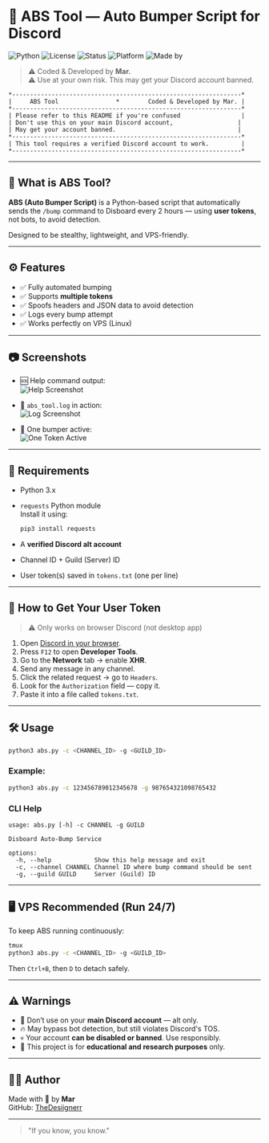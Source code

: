 # 🚀 ABS Tool — Auto Bumper Script for Discord

![Python](https://img.shields.io/badge/Python-3.x-blue?logo=python&logoColor=white)
![License](https://img.shields.io/badge/License-MIT-green.svg)
![Status](https://img.shields.io/badge/Status-Stable-brightgreen)
![Platform](https://img.shields.io/badge/Platform-Linux%20%7C%20VPS-important)
![Made by](https://img.shields.io/badge/Made%20By-Mar-orange)

> ⚠️ Coded & Developed by **Mar.**  
> ⚠️ Use at your own risk. This may get your Discord account banned.

```
*----------------------------------------------------------------*
|     ABS Tool                *        Coded & Developed by Mar. |
*----------------------------------------------------------------*
| Please refer to this README if you're confused                 |
| Don't use this on your main Discord account,                  |
| May get your account banned.                                  |
*----------------------------------------------------------------*
| This tool requires a verified Discord account to work.         |
*----------------------------------------------------------------*
```

---

## 📌 What is ABS Tool?

**ABS (Auto Bumper Script)** is a Python-based script that automatically sends the `/bump` command to Disboard every 2 hours — using **user tokens**, not bots, to avoid detection.

Designed to be stealthy, lightweight, and VPS-friendly.

---

## ⚙️ Features

- ✅ Fully automated bumping  
- ✅ Supports **multiple tokens**
- ✅ Spoofs headers and JSON data to avoid detection
- ✅ Logs every bump attempt
- ✅ Works perfectly on VPS (Linux)

---

## 📷 Screenshots

- 🆘 Help command output:  
  ![Help Screenshot](https://files.catbox.moe/3a0n6p.png)

- 📜 `abs_tool.log` in action:  
  ![Log Screenshot](https://files.catbox.moe/svueko.png)

- 🔄 One bumper active:  
  ![One Token Active](https://files.catbox.moe/jfy573.png)

---

## 🧰 Requirements

- Python 3.x  
- `requests` Python module  
  Install it using:
  ```bash
  pip3 install requests
  ```

- A **verified Discord alt account**  
- Channel ID + Guild (Server) ID  
- User token(s) saved in `tokens.txt` (one per line)

---

## 🔑 How to Get Your User Token

> ⚠️ Only works on browser Discord (not desktop app)

1. Open [Discord in your browser](https://discord.com).
2. Press `F12` to open **Developer Tools**.
3. Go to the **Network** tab → enable **XHR**.
4. Send any message in any channel.
5. Click the related request → go to `Headers`.
6. Look for the `Authorization` field — copy it.
7. Paste it into a file called `tokens.txt`.

---

## 🛠️ Usage

```bash
python3 abs.py -c <CHANNEL_ID> -g <GUILD_ID>
```

### Example:

```bash
python3 abs.py -c 123456789012345678 -g 987654321098765432
```

### CLI Help

```
usage: abs.py [-h] -c CHANNEL -g GUILD

Disboard Auto-Bump Service

options:
  -h, --help            Show this help message and exit
  -c, --channel CHANNEL Channel ID where bump command should be sent
  -g, --guild GUILD     Server (Guild) ID
```

---

## 🖥️ VPS Recommended (Run 24/7)

To keep ABS running continuously:

```bash
tmux
python3 abs.py -c <CHANNEL_ID> -g <GUILD_ID>
```

Then `Ctrl+B`, then `D` to detach safely.

---

## ⚠️ Warnings

- 🚫 Don’t use on your **main Discord account** — alt only.
- 🔥 May bypass bot detection, but still violates Discord's TOS.
- 💀 Your account **can be disabled or banned**. Use responsibly.
- 🧪 This project is for **educational and research purposes** only.

---

## 🧑‍💻 Author

Made with 🤍 by **Mar**  
GitHub: [TheDesiignerr](https://github.com/TheDesiignerr)

---

> "If you know, you know."
